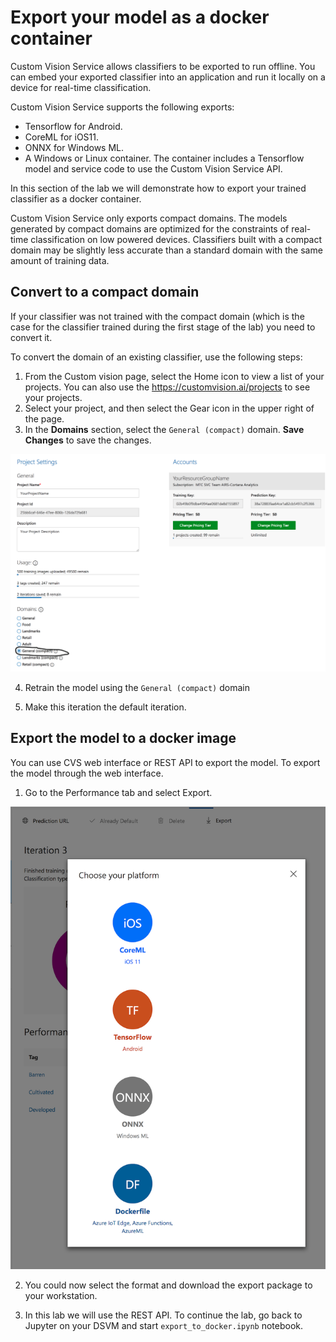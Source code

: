 # Export your model as a docker container
Custom Vision Service allows classifiers to be exported to run offline. You can embed your exported classifier into an application and run it locally on a device for real-time classification.

Custom Vision Service supports the following exports:

- Tensorflow for Android.
- CoreML for iOS11.
- ONNX for Windows ML.
- A Windows or Linux container. The container includes a Tensorflow model and service code to use the Custom Vision Service API.

In this section of the lab we will demonstrate how to export your trained classifier as a docker container.

Custom Vision Service only exports compact domains. The models generated by compact domains are optimized for the constraints of real-time classification on low powered devices. Classifiers built with a compact domain may be slightly less accurate than a standard domain with the same amount of training data.

## Convert to a compact domain

If your classifier was not trained with the compact domain (which is the case for the classifier trained during the first stage of the lab) you need to convert it.

To convert the domain of an existing classifier, use the following steps:

1. From the Custom vision page, select the Home icon to view a list of your projects. You can also use the https://customvision.ai/projects to see your projects.
2. Select your project, and then select the Gear icon in the upper right of the page.
3. In the **Domains** section, select the `General (compact)` domain. **Save Changes** to save the changes.

![Set compact domain](images/img14.PNG)

4. Retrain the model using the `General (compact)` domain

5. Make this iteration the default iteration.



## Export the model to a docker image
You can use CVS web interface or REST API to export the model. To export the model through the web interface.

1. Go to the Performance tab and select Export.

![Export](images/export.png)

2. You could now select the format and download the export package to your workstation.

3. In this lab we will use the REST API. To continue the lab, go back to Jupyter on your DSVM and start `export_to_docker.ipynb` notebook.


 
